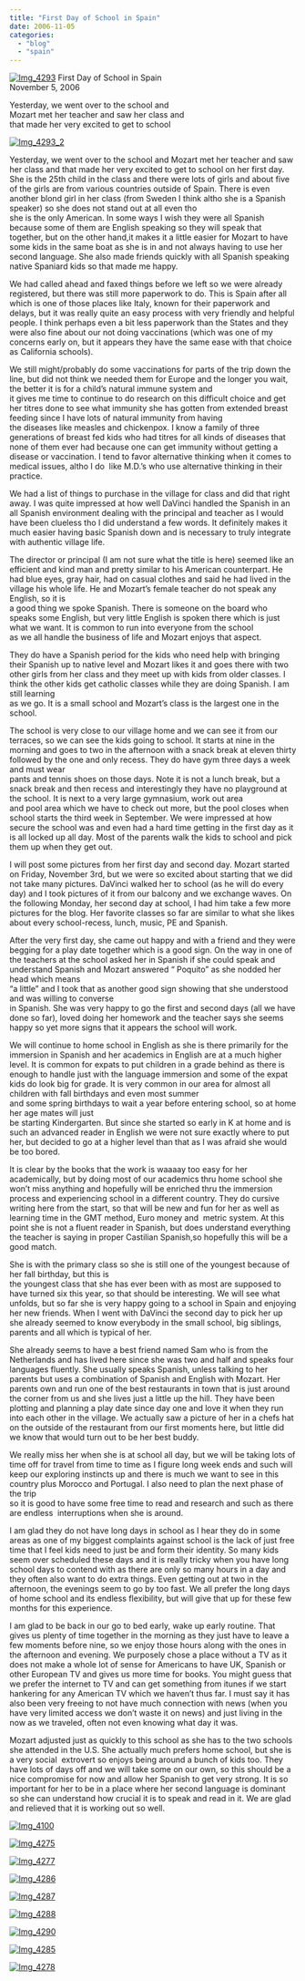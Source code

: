 ```yaml
---
title: "First Day of School in Spain"
date: 2006-11-05
categories: 
  - "blog"
  - "spain"
---
```


 [![Img_4293](http://soultravelers3new.local/images/2008/04/23/img_4293.png "Img_4293")](https://pub-ac94b3f306b24c0dba4238943c97f2e1.r2.dev/photos/uncategorized/2008/04/23/img_4293.png) First Day of School in Spain  
November 5, 2006

Yesterday, we went over to the school and  
Mozart met her teacher and saw her class and  
that made her very excited to get to school

<!--more-->

[![Img_4293_2](http://soultravelers3new.local/images/2008/04/23/img_4293_2.png "Img_4293_2")](https://pub-ac94b3f306b24c0dba4238943c97f2e1.r2.dev/photos/uncategorized/2008/04/23/img_4293_2.png)

Yesterday, we went over to the school and Mozart met her teacher and saw her class and that made her very excited to get to school on her first day. She is the 25th child in the class and there were lots of girls and about five of the girls are from various countries outside of Spain. There is even another blond girl in her class (from Sweden I think altho she is a Spanish speaker) so she does not stand out at all even tho  
she is the only American. In some ways I wish they were all Spanish because some of them are English speaking so they will speak that together, but on the other hand,it makes it a little easier for Mozart to have some kids in the same boat as she is in and not always having to use her second language. She also made friends quickly with all Spanish speaking native Spaniard kids so that made me happy.

We had called ahead and faxed things before we left so we were already registered, but there was still more paperwork to do. This is Spain after all which is one of those places like Italy, known for their paperwork and delays, but it was really quite an easy process with very friendly and helpful people. I think perhaps even a bit less paperwork than the States and they were also fine about our not doing vaccinations (which was one of my concerns early on, but it appears they have the same ease with that choice as California schools).

We still might/probably do some vaccinations for parts of the trip down the line, but did not think we needed them for Europe and the longer you wait, the better it is for a child’s natural immune system and  
it gives me time to continue to do research on this difficult choice and get her titres done to see what immunity she has gotten from extended breast feeding since I have lots of natural immunity from having  
the diseases like measles and chickenpox. I know a family of three generations of breast fed kids who had titres for all kinds of diseases that none of them ever had because one can get immunity without getting a disease or vaccination. I tend to favor alternative thinking when it comes to medical issues, altho I do  like M.D.’s who use alternative thinking in their practice.

We had a list of things to purchase in the village for class and did that right away. I was quite impressed at how well DaVinci handled the Spanish in an all Spanish environment dealing with the principal and teacher as I would have been clueless tho I did understand a few words. It definitely makes it much easier having basic Spanish down and is necessary to truly integrate with authentic village life.

The director or principal (I am not sure what the title is here) seemed like an efficient and kind man and pretty similar to his American counterpart. He had blue eyes, gray hair, had on casual clothes and said he had lived in the village his whole life. He and Mozart’s female teacher do not speak any English, so it is  
a good thing we spoke Spanish. There is someone on the board who speaks some English, but very little English is spoken there which is just what we want. It is common to run into everyone from the school  
as we all handle the business of life and Mozart enjoys that aspect.

They do have a Spanish period for the kids who need help with bringing their Spanish up to native level and Mozart likes it and goes there with two other girls from her class and they meet up with kids from older classes. I think the other kids get catholic classes while they are doing Spanish. I am still learning  
as we go. It is a small school and Mozart’s class is the largest one in the school.

The school is very close to our village home and we can see it from our terraces, so we can see the kids going to school. It starts at nine in the morning and goes to two in the afternoon with a snack break at eleven thirty followed by the one and only recess. They do have gym three days a week and must wear  
pants and tennis shoes on those days. Note it is not a lunch break, but a snack break and then recess and interestingly they have no playground at the school. It is next to a very large gymnasium, work out area  
and pool area which we have to check out more, but the pool closes when school starts the third week in September. We were impressed at how secure the school was and even had a hard time getting in the first day as it is all locked up all day. Most of the parents walk the kids to school and pick them up when they get out.

I will post some pictures from her first day and second day. Mozart started on Friday, November 3rd, but we were so excited about starting that we did not take many pictures. DaVinci walked her to school (as he will do every day) and I took pictures of it from our balcony and we exchange waves. On the following Monday, her second day at school, I had him take a few more pictures for the blog. Her favorite classes so far are similar to what she likes about every school-recess, lunch, music, PE and Spanish.

After the very first day, she came out happy and with a friend and they were begging for a play date together which is a good sign. On the way in one of the teachers at the school asked her in Spanish if she could speak and understand Spanish and Mozart answered “ Poquito” as she nodded her head which means  
“a little” and I took that as another good sign showing that she understood and was willing to converse  
in Spanish. She was very happy to go the first and second days (all we have done so far), loved doing her homework and the teacher says she seems happy so yet more signs that it appears the school will work.

We will continue to home school in English as she is there primarily for the immersion in Spanish and her academics in English are at a much higher level. It is common for expats to put children in a grade behind as there is enough to handle just with the language immersion and some of the expat kids do look big for grade. It is very common in our area for almost all children with fall birthdays and even most summer  
and some spring birthdays to wait a year before entering school, so at home her age mates will just  
be starting Kindergarten. But since she started so early in K at home and is such an advanced reader in English we were not sure exactly where to put her, but decided to go at a higher level than that as I was afraid she would be too bored.

It is clear by the books that the work is waaaay too easy for her academically, but by doing most of our academics thru home school she won’t miss anything and hopefully will be enriched thru the immersion process and experiencing school in a different country. They do cursive writing here from the start, so that will be new and fun for her as well as learning time in the GMT method, Euro money and  metric system. At this point she is not a fluent reader in Spanish, but does understand everything the teacher is saying in proper Castilian Spanish,so hopefully this will be a good match.

She is with the primary class so she is still one of the youngest because of her fall birthday, but this is  
the youngest class that she has ever been with as most are supposed to have turned six this year, so that should be interesting. We will see what unfolds, but so far she is very happy going to a school in Spain and enjoying her new friends. When I went with DaVinci the second day to pick her up she already seemed to know everybody in the small school, big siblings, parents and all which is typical of her.

She already seems to have a best friend named Sam who is from the Netherlands and has lived here since she was two and half and speaks four languages fluently. She usually speaks Spanish, unless talking to her parents but uses a combination of Spanish and English with Mozart. Her parents own and run one of the best restaurants in town that is just around the corner from us and she lives just a little up the hill. They have been plotting and planning a play date since day one and love it when they run into each other in the village. We actually saw a picture of her in a chefs hat on the outside of the restaurant from our first moments here, but little did we know that would turn out to be her best buddy.

We really miss her when she is at school all day, but we will be taking lots of time off for travel from time to time as I figure long week ends and such will keep our exploring instincts up and there is much we want to see in this country plus Morocco and Portugal. I also need to plan the next phase of the trip  
so it is good to have some free time to read and research and such as there are endless  interruptions when she is around.

I am glad they do not have long days in school as I hear they do in some areas as one of my biggest complaints against school is the lack of just free time that I feel kids need to just be and form their identity. So many kids seem over scheduled these days and it is really tricky when you have long school days to contend with as there are only so many hours in a day and they often also want to do extra things. Even getting out at two in the afternoon, the evenings seem to go by too fast. We all prefer the long days of home school and its endless flexibility, but will give that up for these few months for this experience.

I am glad to be back in our go to bed early, wake up early routine. That gives us plenty of time together in the morning as they just have to leave a few moments before nine, so we enjoy those hours along with the ones in the afternoon and evening. We purposely chose a place without a TV as it does not make a whole lot of sense for Americans to have UK, Spanish or other European TV and gives us more time for books. You might guess that we prefer the internet to TV and can get something from itunes if we start hankering for any American TV which we haven’t thus far. I must say it has also been very freeing to not have much connection with news (when you have very limited access we don’t waste it on news) and just living in the now as we traveled, often not even knowing what day it was.

Mozart adjusted just as quickly to this school as she has to the two schools she attended in the U.S. She actually much prefers home school, but she is a very social  extrovert so enjoys being around a bunch of kids too. They have lots of days off and we will take some on our own, so this should be a nice compromise for now and allow her Spanish to get very strong. It is so important for her to be in a place where her second language is dominant so she can understand how crucial it is to speak and read in it. We are glad and relieved that it is working out so well.

[![Img_4100](http://soultravelers3new.local/images/2008/04/23/img_4100.png "Img_4100")](https://pub-ac94b3f306b24c0dba4238943c97f2e1.r2.dev/photos/uncategorized/2008/04/23/img_4100.png)

[![Img_4275](http://soultravelers3new.local/images/2008/04/23/img_4275.png "Img_4275")](https://pub-ac94b3f306b24c0dba4238943c97f2e1.r2.dev/photos/uncategorized/2008/04/23/img_4275.png)

[![Img_4277](http://soultravelers3new.local/images/2008/04/23/img_4277.png "Img_4277")](https://pub-ac94b3f306b24c0dba4238943c97f2e1.r2.dev/photos/uncategorized/2008/04/23/img_4277.png)

[![Img_4286](http://soultravelers3new.local/images/2008/04/23/img_4286.png "Img_4286")](https://pub-ac94b3f306b24c0dba4238943c97f2e1.r2.dev/photos/uncategorized/2008/04/23/img_4286.png)

[![Img_4287](http://soultravelers3new.local/images/2008/04/23/img_4287.png "Img_4287")](https://pub-ac94b3f306b24c0dba4238943c97f2e1.r2.dev/photos/uncategorized/2008/04/23/img_4287.png)

[![Img_4288](http://soultravelers3new.local/images/2008/04/23/img_4288.png "Img_4288")](https://pub-ac94b3f306b24c0dba4238943c97f2e1.r2.dev/photos/uncategorized/2008/04/23/img_4288.png)

[![Img_4290](http://soultravelers3new.local/images/2008/04/23/img_4290.png "Img_4290")](https://pub-ac94b3f306b24c0dba4238943c97f2e1.r2.dev/photos/uncategorized/2008/04/23/img_4290.png)

[![Img_4285](http://soultravelers3new.local/images/2008/04/23/img_4285.png "Img_4285")](https://pub-ac94b3f306b24c0dba4238943c97f2e1.r2.dev/photos/uncategorized/2008/04/23/img_4285.png)

[![Img_4278](http://soultravelers3new.local/images/2008/04/23/img_4278.png "Img_4278")](https://pub-ac94b3f306b24c0dba4238943c97f2e1.r2.dev/photos/uncategorized/2008/04/23/img_4278.png)
